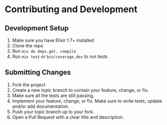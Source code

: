 # Contributing and Development

## Development Setup

1. Make sure you have Elixir 1.7+ installed
1. Clone the repo
1. Run `mix do deps.get, compile`
1. Run `mix test` or `bin/coverage_dev` to run tests


## Submitting Changes

1. Fork the project
1. Create a new topic branch to contain your feature, change, or fix.
1. Make sure all the tests are still passing.
1. Implement your feature, change, or fix. Make sure to write tests, update and/or add documentation.
1. Push your topic branch up to your fork.
1. Open a Pull Request with a clear title and description.
